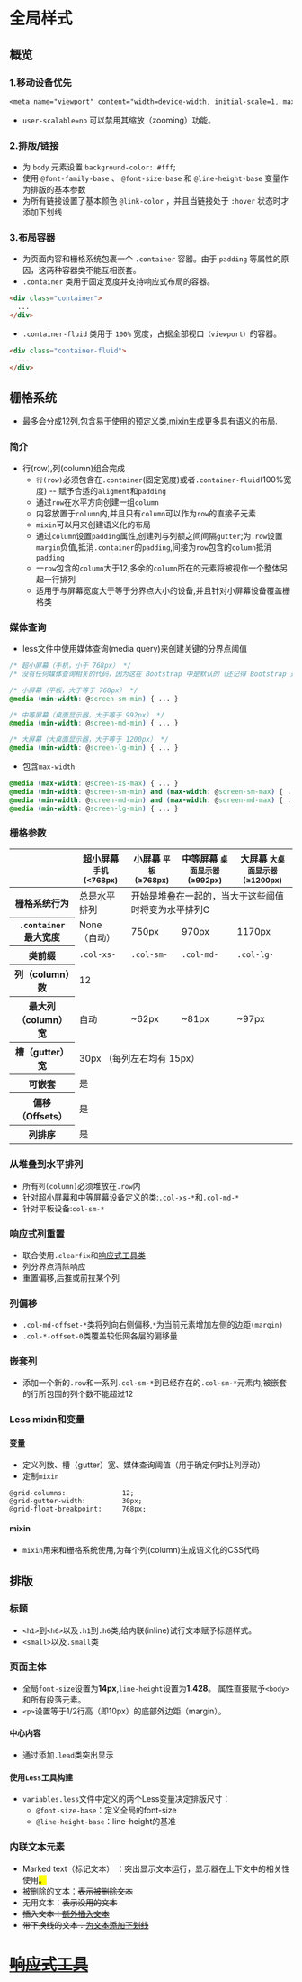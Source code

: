 # 全局样式
## 概览
### 1.移动设备优先
```css
<meta name="viewport" content="width=device-width, initial-scale=1, maximum-scale=1, user-scalable=no">
```
- `user-scalable=no` 可以禁用其缩放（zooming）功能。
### 2.排版/链接
- 为 `body` 元素设置 `background-color: #fff`;
- 使用 `@font-family-base` 、 `@font-size-base` 和 `@line-height-base` 变量作为排版的基本参数
- 为所有链接设置了基本颜色 `@link-color` ，并且当链接处于 `:hover` 状态时才添加下划线
### 3.布局容器
- 为页面内容和栅格系统包裹一个 `.container` 容器。由于 `padding` 等属性的原因，这两种容器类不能互相嵌套。
- `.container` 类用于固定宽度并支持响应式布局的容器。
```html
<div class="container">
  ...
</div>
```
- `.container-fluid` 类用于 `100%` 宽度，占据全部视口`（viewport）`的容器。
```html
<div class="container-fluid">
  ...
</div>
```
## 栅格系统
- 最多会分成12列,包含易于使用的[预定义类](#jump),[mixin](#mixin)生成更多具有语义的布局.
### 简介
- 行(row),列(column)组合完成
  - `行(row)`必须包含在`.container`(固定宽度)或者`.container-fluid`(100%宽度) -- 赋予合适的`aligment`和`padding`
  - 通过`row`在水平方向创建一组`column`
  - 内容放置于`column`内,并且只有`column`可以作为`row`的直接子元素
  - `mixin`可以用来创建语义化的布局
  - 通过`column`设置`padding`属性,创建列与列额之间间隔`gutter`;为`.row`设置`margin`负值,抵消`.container`的`padding`,间接为`row`包含的`column`抵消`padding`
  - 一`row`包含的`column`大于12,多余的`column`所在的元素将被视作一个整体另起一行排列
  - 适用于与屏幕宽度大于等于分界点大小的设备,并且针对小屏幕设备覆盖栅格类
### 媒体查询
- less文件中使用媒体查询(media query)来创建关键的分界点阈值
```css
/* 超小屏幕（手机，小于 768px） */
/* 没有任何媒体查询相关的代码，因为这在 Bootstrap 中是默认的（还记得 Bootstrap 是移动设备优先的吗？） */

/* 小屏幕（平板，大于等于 768px） */
@media (min-width: @screen-sm-min) { ... }

/* 中等屏幕（桌面显示器，大于等于 992px） */
@media (min-width: @screen-md-min) { ... }

/* 大屏幕（大桌面显示器，大于等于 1200px） */
@media (min-width: @screen-lg-min) { ... }
```  
- 包含`max-width`
```css
@media (max-width: @screen-xs-max) { ... }
@media (min-width: @screen-sm-min) and (max-width: @screen-sm-max) { ... }
@media (min-width: @screen-md-min) and (max-width: @screen-md-max) { ... }
@media (min-width: @screen-lg-min) { ... }
```
### 栅格参数

<table>
  <thead>
    <tr>
      <th></th>
      <th>
        超小屏幕
        <small>手机 (&lt;768px)</small>
      </th>
      <th>
        小屏幕
        <small>平板 (≥768px)</small>
      </th>
      <th>
        中等屏幕
        <small>桌面显示器 (≥992px)</small>
      </th>
      <th>
        大屏幕
        <small>大桌面显示器 (≥1200px)</small>
      </th>
    </tr>
  </thead>
  <tbody>
    <tr>
      <th class="text-nowrap" scope="row">栅格系统行为</th>
      <td>总是水平排列</td>
      <td colspan="3">开始是堆叠在一起的，当大于这些阈值时将变为水平排列C</td>
    </tr>
    <tr>
      <th class="text-nowrap" scope="row"><code>.container</code> 最大宽度</th>
      <td>None （自动）</td>
      <td>750px</td>
      <td>970px</td>
      <td>1170px</td>
    </tr>
    <tr>
      <th class="text-nowrap" scope="row">类前缀</th>
      <td><code>.col-xs-</code></td>
      <td><code>.col-sm-</code></td>
      <td><code>.col-md-</code></td>
      <td><code>.col-lg-</code></td>
    </tr>
    <tr>
      <th class="text-nowrap" scope="row">列（column）数</th>
      <td colspan="4">12</td>
    </tr>
    <tr>
      <th class="text-nowrap" scope="row">最大列（column）宽</th>
      <td class="text-muted">自动</td>
      <td>~62px</td>
      <td>~81px</td>
      <td>~97px</td>
    </tr>
    <tr>
      <th class="text-nowrap" scope="row">槽（gutter）宽</th>
      <td colspan="4">30px （每列左右均有 15px）</td>
    </tr>
    <tr>
      <th class="text-nowrap" scope="row">可嵌套</th>
      <td colspan="4">是</td>
    </tr>
    <tr>
      <th class="text-nowrap" scope="row">偏移（Offsets）</th>
      <td colspan="4">是</td>
    </tr>
    <tr>
      <th class="text-nowrap" scope="row">列排序</th>
      <td colspan="4">是</td>
    </tr>
  </tbody>
</table>

### <span id="jump">从堆叠到水平排列</span>

- 所有`列(column)`必须堆放在`.row`内
- 针对超小屏幕和中等屏幕设备定义的类:`.col-xs-*`和`.col-md-*`
- 针对平板设备:`col-sm-*`
### 响应式列重置
- 联合使用`.clearfix`和[响应式工具类](#response)
- 列分界点清除响应
- 重置偏移,后推或前拉某个列
### 列偏移
- `.col-md-offset-*`类将列向右侧偏移,`*`为当前元素增加左侧的边距`(margin)`
- `.col-*-offset-0`类覆盖较低网各层的偏移量
### 嵌套列
- 添加一个新的`.row`和一系列`.col-sm-*`到已经存在的`.col-sm-*`元素内;被嵌套的行所包围的列个数不能超过12

### <span id="mixin">Less mixin和变量</span>
#### 变量
- 定义列数、槽（gutter）宽、媒体查询阈值（用于确定何时让列浮动）
- 定制`mixin`
```
@grid-columns:              12;
@grid-gutter-width:         30px;
@grid-float-breakpoint:     768px;
```
#### mixin
- `mixin`用来和栅格系统使用,为每个列(column)生成语义化的CSS代码

## 排版
### 标题
- `<h1>`到`<h6>`以及`.h1`到`.h6`类,给内联(inline)试行文本赋予标题样式。
- `<small>`以及`.small`类
### 页面主体
- 全局`font-size`设置为**14px**,`line-height`设置为**1.428**。 属性直接赋予`<body>`和所有段落元素。
- `<p>`设置等于1/2行高（即10px）的底部外边距（margin）。
#### 中心内容
- 通过添加`.lead`类突出显示

#### 使用`Less`工具构建
- `variables.less`文件中定义的两个Less变量决定排版尺寸：
  - `@font-size-base`：定义全局的font-size
  - `@line-height-base`：line-height的基准
### 内联文本元素
- Marked text（标记文本） ：突出显示文本运行，显示器在上下文中的相关性使用<mark>。
- 被删除的文本：<del>表示被删除文本
- 无用文本：<s>表示没用的文本
- 插入文本：<ins>额外插入文本
- 带下换线的文本：<u>为文本添加下划线

# <span id="response">响应式工具</span>